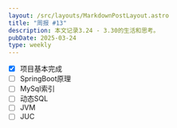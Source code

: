 ```yaml
---
layout: /src/layouts/MarkdownPostLayout.astro
title: "周报 #13"
description: 本文记录3.24 - 3.30的生活和思考。
pubDate: 2025-03-24
type: weekly
---
```

- [x] 项目基本完成
- [ ] SpringBoot原理
- [ ] MySql索引
- [ ] 动态SQL
- [ ] JVM
- [ ] JUC
